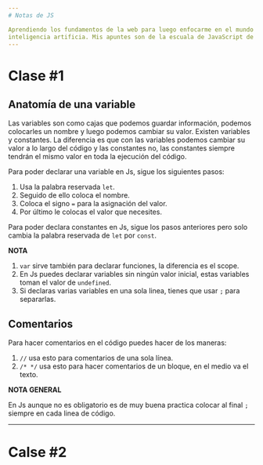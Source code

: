 ```yaml
---
# Notas de JS

Aprendiendo los fundamentos de la web para luego enfocarme en el mundo de la 
inteligencia artificia. Mis apuntes son de la escuala de JavaScript de Platzi
---
```


# Clase #1
## Anatomía de una variable

Las variables son como cajas que podemos guardar información, podemos colocarles
un nombre y luego podemos cambiar su valor. Existen variables y constantes. La 
diferencia es que con las variables podemos cambiar su valor a lo largo del código
y las constantes no, las constantes siempre tendrán el mismo valor en toda la 
ejecución del código.

Para poder declarar una variable en Js, sigue los siguientes pasos:

1. Usa la palabra reservada `let`. 
2. Seguido de ello coloca el nombre.
3. Coloca el signo `=` para la asignación del valor. 
4. Por último le colocas el valor que necesites.

Para poder declara constantes en Js, sigue los pasos anteriores pero solo 
cambia la palabra reservada de `let` por `const`.

**NOTA**

1. `var` sirve también para declarar funciones, la diferencia es el scope. 
2. En Js puedes declarar variables sin ningún valor inicial, estas variables
toman el valor de `undefined`.
3. Si declaras varias variables en una sola linea, tienes que usar `;` para
separarlas. 

## Comentarios

Para hacer comentarios en el código puedes hacer de los maneras:

1. `//` usa esto para comentarios de una sola línea. 
2. `/* */` usa esto para hacer comentarios de un bloque, en el medio va el texto.

**NOTA GENERAL**

En Js aunque no es obligatorio es de muy buena practica colocar al final `;`
siempre en cada linea de código. 

---

# Calse #2 
##